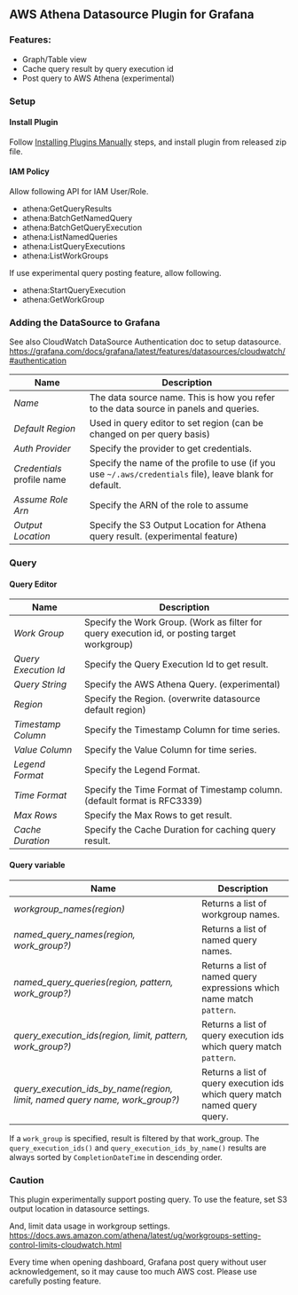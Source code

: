 ## AWS Athena Datasource Plugin for Grafana

### Features:
 * Graph/Table view
 * Cache query result by query execution id
 * Post query to AWS Athena (experimental)

### Setup
#### Install Plugin
Follow [Installing Plugins Manually](https://grafana.com/docs/plugins/installation/) steps, and install plugin from released zip file.

#### IAM Policy
Allow following API for IAM User/Role.

- athena:GetQueryResults
- athena:BatchGetNamedQuery
- athena:BatchGetQueryExecution
- athena:ListNamedQueries
- athena:ListQueryExecutions
- athena:ListWorkGroups

If use experimental query posting feature, allow following.
- athena:StartQueryExecution
- athena:GetWorkGroup

### Adding the DataSource to Grafana
See also CloudWatch DataSource Authentication doc to setup datasource.
https://grafana.com/docs/grafana/latest/features/datasources/cloudwatch/#authentication

| Name                       | Description                                                                                             |
| -------------------------- | ------------------------------------------------------------------------------------------------------- |
| _Name_                     | The data source name. This is how you refer to the data source in panels and queries.                   |
| _Default Region_           | Used in query editor to set region (can be changed on per query basis)                                  |
| _Auth Provider_            | Specify the provider to get credentials.                                                                |
| _Credentials_ profile name | Specify the name of the profile to use (if you use `~/.aws/credentials` file), leave blank for default. |
| _Assume Role Arn_          | Specify the ARN of the role to assume                                                                   |
| _Output Location_          | Specify the S3 Output Location for Athena query result. (experimental feature)                          |

### Query
#### Query Editor

| Name                       | Description                                                                                             |
| -------------------------- | ------------------------------------------------------------------------------------------------------- |
| _Work Group_               | Specify the Work Group. (Work as filter for query execution id, or posting target workgroup)            |
| _Query Execution Id_       | Specify the Query Execution Id to get result.                                                           |
| _Query String_             | Specify the AWS Athena Query. (experimental)                                                            |
| _Region_                   | Specify the Region. (overwrite datasource default region)                                               |
| _Timestamp Column_         | Specify the Timestamp Column for time series.                                                           |
| _Value Column_             | Specify the Value Column for time series.                                                               |
| _Legend Format_            | Specify the Legend Format.                                                                              |
| _Time Format_              | Specify the Time Format of Timestamp column. (default format is RFC3339)                                |
| _Max Rows_                 | Specify the Max Rows to get result.                                                                     |
| _Cache Duration_           | Specify the Cache Duration for caching query result.                                                    |

#### Query variable

| Name                                                                        | Description                                                                |
| --------------------------------------------------------------------------- | -------------------------------------------------------------------------- |
| *workgroup_names(region)*                                                   | Returns a list of workgroup names.                                         |
| *named_query_names(region, work_group?)*                                    | Returns a list of named query names.                                       |
| *named_query_queries(region, pattern, work_group?)*                         | Returns a list of named query expressions which name match `pattern`.      |
| *query_execution_ids(region, limit, pattern, work_group?)*                  | Returns a list of query execution ids which query match `pattern`.         |
| *query_execution_ids_by_name(region, limit, named query name, work_group?)* | Returns a list of query execution ids which query match named query query. |

If a `work_group` is specified, result is filtered by that work_group.
The `query_execution_ids()` and `query_execution_ids_by_name()` results are always sorted by `CompletionDateTime` in descending order.

### Caution
This plugin experimentally support posting query.
To use the feature, set S3 output location in datasource settings.

And, limit data usage in workgroup settings.
https://docs.aws.amazon.com/athena/latest/ug/workgroups-setting-control-limits-cloudwatch.html

Every time when opening dashboard, Grafana post query without user acknowledgement, so it may cause too much AWS cost.
Please use carefully posting feature.
